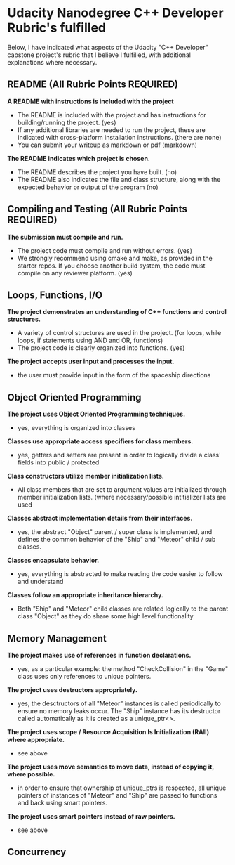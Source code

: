 # Udacity Nanodegree C++ Developer Rubric's fulfilled

Below, I have indicated what aspects of the Udacity "C++ Developer" capstone project's rubric that I believe I fulfilled, with additional explanations where necessary. 

## README (All Rubric Points REQUIRED)

**A README with instructions is included with the project**
* The README is included with the project and has instructions for building/running the project. (yes)
* If any additional libraries are needed to run the project, these are indicated with cross-platform installation instructions. (there are none)
* You can submit your writeup as markdown or pdf (markdown)

**The README indicates which project is chosen.**
* The README describes the project you have built.  (no)
* The README also indicates the file and class structure, along with the expected behavior or output of the program (no)

## Compiling and Testing (All Rubric Points REQUIRED)

**The submission must compile and run.**
* The project code must compile and run without errors. (yes)
* We strongly recommend using cmake and make, as provided in the starter repos. If you choose another build system, the code must compile on any reviewer platform. (yes)

## Loops, Functions, I/O

**The project demonstrates an understanding of C++ functions and control structures.**
* A variety of control structures are used in the project. (for loops, while loops, if statements using AND and OR, functions)
* The project code is clearly organized into functions. (yes)

**The project accepts user input and processes the input.**
* the user must provide input in the form of the spaceship directions

## Object Oriented Programming

**The project uses Object Oriented Programming techniques.**
* yes, everything is organized into classes

**Classes use appropriate access specifiers for class members.**
* yes, getters and setters are present in order to logically divide a class' fields into public / protected

**Class constructors utilize member initialization lists.**
* All class members that are set to argument values are initialized through member initialization lists. (where necessary/possible intitializer lists are used

**Classes abstract implementation details from their interfaces.**
* yes, the abstract "Object" parent / super class is implemented, and defines the common behavior of the "Ship" and "Meteor" child / sub classes.

**Classes encapsulate behavior.**
* yes, everything is abstracted to make reading the code easier to follow and understand 

**Classes follow an appropriate inheritance hierarchy.**
* Both "Ship" and "Meteor" child classes are related logically to the parent class "Object" as they do share some high level functionality

## Memory Management

**The project makes use of references in function declarations.**
* yes, as a particular example: the method "CheckCollision" in the "Game" class uses only references to unique pointers.

**The project uses destructors appropriately.**
* yes, the desctructors of all "Meteor" instances is called periodically to ensure no memory leaks occur. The "Ship" instance has its destructor called automatically as it is created as a unique_ptr<>.

**The project uses scope / Resource Acquisition Is Initialization (RAII) where appropriate.**
* see above

**The project uses move semantics to move data, instead of copying it, where possible.**
* in order to ensure that ownership of unique_ptrs is respected, all unique pointers of instances of "Meteor" and "Ship" are passed to functions and back using smart pointers.

**The project uses smart pointers instead of raw pointers.**
* see above

## Concurrency
